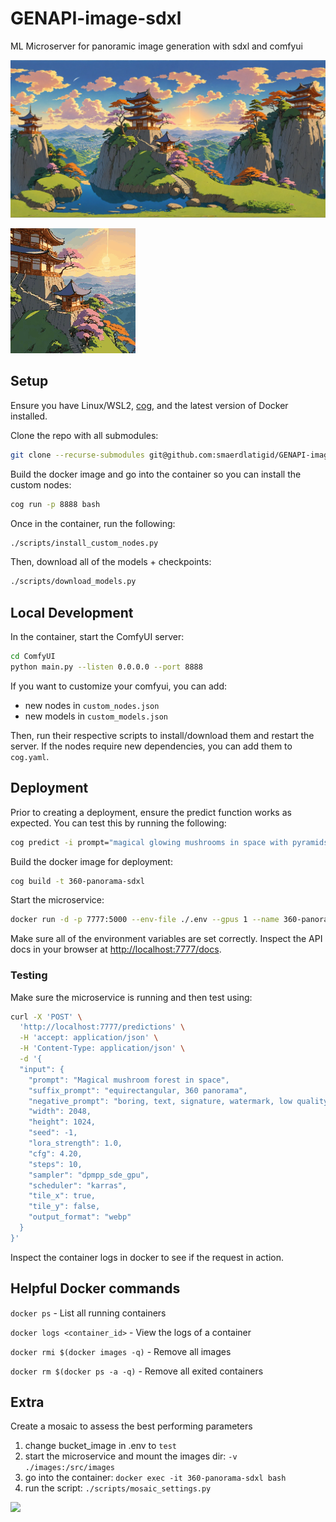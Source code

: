 # GENAPI-image-sdxl
ML Microserver for panoramic image generation with sdxl and comfyui

![](animation_frames/test_1.webp)

![](animation_frames/animation.gif)

## Setup

Ensure you have Linux/WSL2, [cog](https://github.com/replicate/cog/blob/main/docs/wsl2/wsl2.md), and the latest version of Docker installed.

Clone the repo with all submodules:

```sh
git clone --recurse-submodules git@github.com:smaerdlatigid/GENAPI-image-sdxl.git
```

Build the docker image and go into the container so you can install the custom nodes:

```sh
cog run -p 8888 bash
```

Once in the container, run the following:

```sh
./scripts/install_custom_nodes.py
```

Then, download all of the models + checkpoints:

```sh
./scripts/download_models.py
```

## Local Development

In the container, start the ComfyUI server:

```bash
cd ComfyUI
python main.py --listen 0.0.0.0 --port 8888
```

If you want to customize your comfyui, you can add:
- new nodes in `custom_nodes.json`
- new models in `custom_models.json`

Then, run their respective scripts to install/download them and restart the server. If the nodes require new dependencies, you can add them to `cog.yaml`.

## Deployment

Prior to creating a deployment, ensure the predict function works as expected. You can test this by running the following:

```sh
cog predict -i prompt="magical glowing mushrooms in space with pyramids"
```

Build the docker image for deployment:

```sh
cog build -t 360-panorama-sdxl
```

Start the microservice:

```sh
docker run -d -p 7777:5000 --env-file ./.env --gpus 1 --name 360-panorama-sdxl -v ./images:/src/images 360-panorama-sdxl
```

Make sure all of the environment variables are set correctly. Inspect the API docs in your browser at [http://localhost:7777/docs](). 

### Testing

Make sure the microservice is running and then test using:

```sh
curl -X 'POST' \
  'http://localhost:7777/predictions' \
  -H 'accept: application/json' \
  -H 'Content-Type: application/json' \
  -d '{
  "input": {
    "prompt": "Magical mushroom forest in space",
    "suffix_prompt": "equirectangular, 360 panorama",
    "negative_prompt": "boring, text, signature, watermark, low quality, bad quality, grainy, blurry",
    "width": 2048,
    "height": 1024,
    "seed": -1,
    "lora_strength": 1.0,
    "cfg": 4.20,
    "steps": 10,
    "sampler": "dpmpp_sde_gpu",
    "scheduler": "karras",
    "tile_x": true,
    "tile_y": false,
    "output_format": "webp"
  }
}'
```

Inspect the container logs in docker to see if the request in action.

## Helpful Docker commands

`docker ps` - List all running containers

`docker logs <container_id>` - View the logs of a container

`docker rmi $(docker images -q)` - Remove all images

`docker rm $(docker ps -a -q)` - Remove all exited containers

## Extra

Create a mosaic to assess the best performing parameters

1. change bucket_image in .env to `test`
2. start the microservice and mount the images dir: `-v ./images:/src/images`
3. go into the container: `docker exec -it 360-panorama-sdxl bash`
4. run the script: `./scripts/mosaic_settings.py`

![](images/mosaic_zoomed.png)
